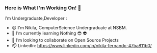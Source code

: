 ### Here is What I'm Working On! 👋



I'm Undergraduate,Developer :

- 😄 I'm Nikila, ComputerScience Undergraduate at NSBM.
- 🌱 I’m currently learning  Nothing 😎 👽 
- 👯 I’m looking to collaborate on  Open Source Projects
- 📫 LinkedIn: https://www.linkedin.com/in/nikila-fernando-47ba811b0/



